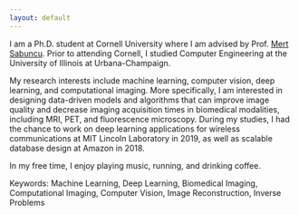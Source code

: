 ```yaml
---
layout: default
---
```

I am a Ph.D. student at Cornell University where I am advised by Prof. [Mert Sabuncu](https://sabuncu.engineering.cornell.edu/). Prior to attending Cornell, I studied Computer Engineering at the University of Illinois at Urbana-Champaign.

My research interests include machine learning, computer vision, deep learning, and computational imaging. More specifically, I am interested in designing data-driven models and algorithms that can improve image quality and decrease imaging acquisition times in biomedical modalities, including MRI, PET, and fluorescence microscopy. During my studies, I had the chance to work on deep learning applications for wireless communications at MIT Lincoln Laboratory in 2019, as well as scalable database design at Amazon in 2018.

In my free time, I enjoy playing music, running, and drinking coffee.

Keywords: Machine Learning, Deep Learning, Biomedical Imaging, Computational Imaging, Computer Vision, Image Reconstruction, Inverse Problems

